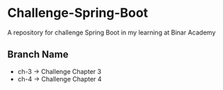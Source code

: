 # Challenge-Spring-Boot
A repository for challenge Spring Boot in my learning at Binar Academy

## Branch Name
- ch-3 -> Challenge Chapter 3
- ch-4 -> Challenge Chapter 4
